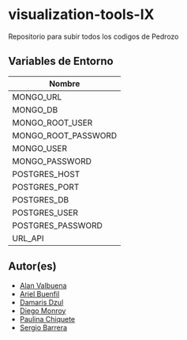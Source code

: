 # visualization-tools-IX
Repositorio para subir todos los codigos de Pedrozo

## Variables de Entorno

| Nombre |
| --- |
| MONGO_URL |
| MONGO_DB |
| MONGO_ROOT_USER |
| MONGO_ROOT_PASSWORD |
| MONGO_USER |
| MONGO_PASSWORD |
| POSTGRES_HOST |
| POSTGRES_PORT |
| POSTGRES_DB |
| POSTGRES_USER |
| POSTGRES_PASSWORD |
| URL_API |

## Autor(es)
* [Alan Valbuena](https://github.com/)
* [Ariel Buenfil](https://github.com/areo-17)
* [Damaris Dzul](https://github.com/)
* [Diego Monroy](https://github.com/monroyminerodiego)
* [Paulina Chiquete](https://github.com/)
* [Sergio Barrera](https://github.com/)
